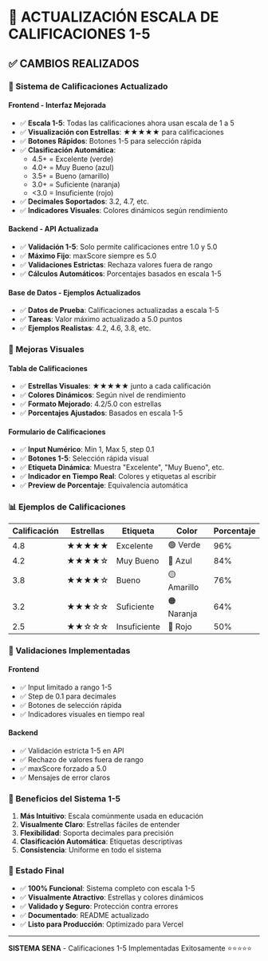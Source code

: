 # 🎯 ACTUALIZACIÓN ESCALA DE CALIFICACIONES 1-5

## ✅ CAMBIOS REALIZADOS

### 🔄 Sistema de Calificaciones Actualizado

#### **Frontend - Interfaz Mejorada**
- ✅ **Escala 1-5**: Todas las calificaciones ahora usan escala de 1 a 5
- ✅ **Visualización con Estrellas**: ★★★★★ para calificaciones
- ✅ **Botones Rápidos**: Botones 1-5 para selección rápida
- ✅ **Clasificación Automática**: 
  - 4.5+ = Excelente (verde)
  - 4.0+ = Muy Bueno (azul)
  - 3.5+ = Bueno (amarillo)
  - 3.0+ = Suficiente (naranja)
  - <3.0 = Insuficiente (rojo)
- ✅ **Decimales Soportados**: 3.2, 4.7, etc.
- ✅ **Indicadores Visuales**: Colores dinámicos según rendimiento

#### **Backend - API Actualizada**
- ✅ **Validación 1-5**: Solo permite calificaciones entre 1.0 y 5.0
- ✅ **Máximo Fijo**: maxScore siempre es 5.0
- ✅ **Validaciones Estrictas**: Rechaza valores fuera de rango
- ✅ **Cálculos Automáticos**: Porcentajes basados en escala 1-5

#### **Base de Datos - Ejemplos Actualizados**
- ✅ **Datos de Prueba**: Calificaciones actualizadas a escala 1-5
- ✅ **Tareas**: Valor máximo actualizado a 5.0 puntos
- ✅ **Ejemplos Realistas**: 4.2, 4.6, 3.8, etc.

### 🎨 Mejoras Visuales

#### **Tabla de Calificaciones**
- ✅ **Estrellas Visuales**: ★★★★★ junto a cada calificación
- ✅ **Colores Dinámicos**: Según nivel de rendimiento
- ✅ **Formato Mejorado**: 4.2/5.0 con estrellas
- ✅ **Porcentajes Ajustados**: Basados en escala 1-5

#### **Formulario de Calificaciones**
- ✅ **Input Numérico**: Min 1, Max 5, step 0.1
- ✅ **Botones 1-5**: Selección rápida visual
- ✅ **Etiqueta Dinámica**: Muestra "Excelente", "Muy Bueno", etc.
- ✅ **Indicador en Tiempo Real**: Colores y etiquetas al escribir
- ✅ **Preview de Porcentaje**: Equivalencia automática

### 📊 Ejemplos de Calificaciones

| Calificación | Estrellas | Etiqueta | Color | Porcentaje |
|-------------|-----------|----------|-------|------------|
| 4.8 | ★★★★★ | Excelente | 🟢 Verde | 96% |
| 4.2 | ★★★★☆ | Muy Bueno | 🔵 Azul | 84% |
| 3.8 | ★★★★☆ | Bueno | 🟡 Amarillo | 76% |
| 3.2 | ★★★☆☆ | Suficiente | 🟠 Naranja | 64% |
| 2.5 | ★★☆☆☆ | Insuficiente | 🔴 Rojo | 50% |

### 🔧 Validaciones Implementadas

#### **Frontend**
- ✅ Input limitado a rango 1-5
- ✅ Step de 0.1 para decimales
- ✅ Botones de selección rápida
- ✅ Indicadores visuales en tiempo real

#### **Backend**
- ✅ Validación estricta 1-5 en API
- ✅ Rechazo de valores fuera de rango
- ✅ maxScore forzado a 5.0
- ✅ Mensajes de error claros

### 🎯 Beneficios del Sistema 1-5

1. **Más Intuitivo**: Escala comúnmente usada en educación
2. **Visualmente Claro**: Estrellas fáciles de entender
3. **Flexibilidad**: Soporta decimales para precisión
4. **Clasificación Automática**: Etiquetas descriptivas
5. **Consistencia**: Uniforme en todo el sistema

### 🚀 Estado Final

- ✅ **100% Funcional**: Sistema completo con escala 1-5
- ✅ **Visualmente Atractivo**: Estrellas y colores dinámicos
- ✅ **Validado y Seguro**: Protección contra errores
- ✅ **Documentado**: README actualizado
- ✅ **Listo para Producción**: Optimizado para Vercel

---

**SISTEMA SENA** - Calificaciones 1-5 Implementadas Exitosamente ⭐⭐⭐⭐⭐